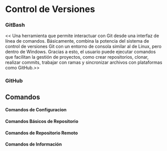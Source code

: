 # Control de Versiones

### GitBash
<< Una herramienta que permite interactuar con Git desde una interfaz de línea de comandos. Básicamente, combina la potencia del sistema de control de versiones Git con un entorno de consola similar al de Linux, pero dentro de Windows. Gracias a esto, el usuario puede ejecutar comandos que facilitan la gestión de proyectos, como crear repositorios, clonar, realizar commits, trabajar con ramas y sincronizar archivos con plataformas como GitHub.>>

### GitHub

## Comandos

#### Comandos de Configuracion

#### Comandos Básicos de Repositorio

#### Comandos de Repositorio Remoto

#### Comandos de Información
